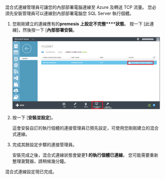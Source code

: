 
混合式連線管理員可讓您的內部部署電腦連線至 Azure 及轉送 TCP 流量。 您必須先安裝管理員可以連線到內部部署電腦您 SQL Server 執行個體。

1. 您剛剛建立的連線應有的**premesis 上設定不完整****狀態**。 按一下 [此連線]，然後按一下 [**內部部署安裝**。

    ![內部部署安裝程式](./media/hybrid-connections-install-connection-manager/5-1.png)

2. 按一下 [**安裝並設定**]。

    這會安裝自訂的執行個體的連接管理員已預先設定，可使用您剛剛建立的混合式連線。

3. 完成其餘設定步驟的連接管理員。

    安裝完成之後，混合式連線狀態會變更**1 的執行個體已連線**。 您可能需要重新整理瀏覽器，請稍候幾分鐘。 

混合式連線設定現已完成。